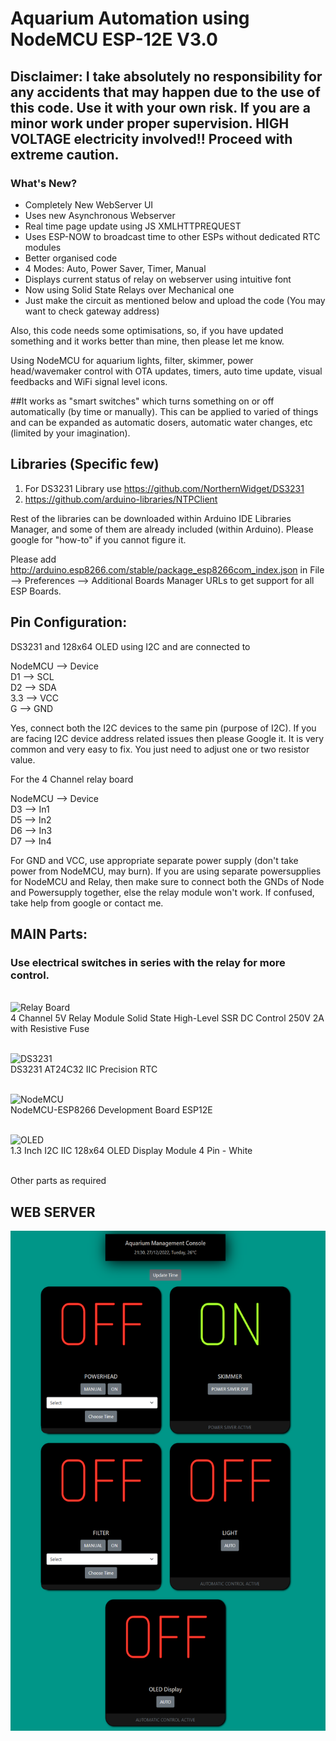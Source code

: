 # Aquarium Automation using NodeMCU ESP-12E V3.0

## Disclaimer: I take absolutely no responsibility for any accidents that may happen due to the use of this code. Use it with your own risk. If you are a minor work under proper supervision. HIGH VOLTAGE electricity involved!! Proceed with extreme caution.

### What's New?
* Completely New WebServer UI
* Uses new Asynchronous Webserver
* Real time page update using JS XMLHTTPREQUEST
* Uses ESP-NOW to broadcast time to other ESPs without dedicated RTC modules
* Better organised code
* 4 Modes: Auto, Power Saver, Timer, Manual
* Displays current status of relay on webserver using intuitive font
* Now using Solid State Relays over Mechanical one
* Just make the circuit as mentioned below and upload the code (You may want to check gateway address)


Also, this code needs some optimisations, so, if you have updated something and it works better than mine, then please let me know.

Using NodeMCU for aquarium lights, filter, skimmer, power head/wavemaker control with OTA updates, timers, auto time update, visual feedbacks and WiFi signal level icons.

##It works as "smart switches" which turns something on or off automatically (by time or manually). This can be applied to varied of things and can be expanded as automatic dosers, automatic water changes, etc (limited by your imagination).
## Libraries (Specific few)
1. For DS3231 Library use https://github.com/NorthernWidget/DS3231
2. https://github.com/arduino-libraries/NTPClient

Rest of the libraries can be downloaded within Arduino IDE Libraries Manager, and some of them are already included (within Arduino). Please google for "how-to" if you cannot figure it.

Please add http://arduino.esp8266.com/stable/package_esp8266com_index.json in File --> Preferences --> Additional Boards Manager URLs to get support for all ESP Boards.

## Pin Configuration:

DS3231 and 128x64 OLED using I2C and are connected to

NodeMCU --> Device <br/>
D1 --> SCL <br/>
D2 --> SDA <br/>
3.3 --> VCC <br/>
G --> GND <br/>

Yes, connect both the I2C devices to the same pin (purpose of I2C). If you are facing I2C device address related issues then please Google it. It is very common and very easy to fix. You just need to adjust one or two resistor value.

For the 4 Channel relay board

NodeMCU --> Device <br/>
D3 --> In1 <br/>
D5 --> In2 <br/>
D6 --> In3 <br/>
D7 --> In4 <br/>

For GND and VCC, use appropriate separate power supply (don't take power from NodeMCU, may burn). If you are using separate powersupplies for NodeMCU and Relay, then make sure to connect both the GNDs of Node and Powersupply together, else the relay module won't work. If confused, take help from google or contact me.

## MAIN Parts: 
### Use electrical switches in series with the relay for more control.

<br/>
<img src="https://robu.in/wp-content/uploads/2021/11/5v-4-channel-ssr-solid-state-relay-module-240v-2a-output-with-resistive-fuse-tech7978-6426-2-550x550-1.jpg" alt="Relay Board" width="200" height="200"> <br/>
4 Channel 5V Relay Module Solid State High-Level SSR DC Control 250V 2A with Resistive Fuse <br/><br/>

<img src="https://m.media-amazon.com/images/I/41RP9FjC+jL.jpg" alt="DS3231" width="200" height="200"> <br/>
DS3231 AT24C32 IIC Precision RTC <br/><br/>

<img src="https://m.media-amazon.com/images/I/51lIrI5vnQL.jpg" alt="NodeMCU" width="200" height="200"> <br/>
NodeMCU-ESP8266 Development Board ESP12E <br/><br/>

<img src="https://www.electronicscomp.com/image/cache/catalog/13-inch-i2c-iic-oled-display-module-4pin-white-800x800.jpg" alt="OLED" width="200" height="200"> <br/>
1.3 Inch I2C IIC 128x64 OLED Display Module 4 Pin - White <br/><br/>

Other parts as required

## WEB SERVER

<img src="https://github.com/chikne97/Smart-Aquarium-V3.0/blob/main/demo2.png" alt="OLED" width="600" height="800"> <br/>
